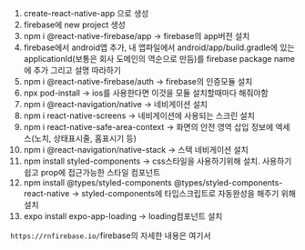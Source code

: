 1. create-react-native-app 으로 생성
2. firebase에 new project 생성
3. npm i @react-native-firebase/app -> firebase의 app버전 설치
4. firebase에서 android앱 추가, 내 앱파일에서 android/app/build.gradle에 있는 applicationId(보통은 회사 도메인의 역순으로 만듬)를 firebase package name에 추가 그리고 설명 따라하기
5. npm i @react-native-firebase/auth -> firebase의 인증모듈 설치
6. npx pod-install -> ios를 사용한다면 이것을 모듈 설치할때마다 해줘야함
7. npm i @react-navigation/native -> 네비게이션 설치
8. npm i react-native-screens -> 네비게이션에 사용되는 스크린 설치
9. npm i react-native-safe-area-context -> 화면의 안전 영역 삽입 정보에 엑세스(노치, 상태표시줄, 홈표시기 등)
10. npm i @react-navigation/native-stack -> 스택 네비게이션 설치
11. npm install styled-components -> css스타일을 사용하기위해 설치. 사용하기 쉽고 prop에 접근가능한 스타일 컴포넌트
12. npm install @types/styled-components @types/styled-components-react-native -> styled-components에 타입스크립트로 자동완성을 해주기 위해 설치
13. expo install expo-app-loading -> loading컴포넌트 설치

`https://rnfirebase.io/`firebase의 자세한 내용은 여기서
